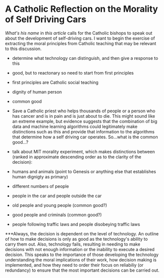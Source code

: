 # A Catholic Reflection on the Morality of Self Driving Cars

*What's his name* in *this article* calls for the Catholic bishops to speak out about the development of self-driving cars. I want to begin the exercise of extracting the moral principles from Catholic teaching that may be relevant to this discussion. 




* determine what technology can distinguish, and then give a response to this
 * good, but to reactonary so need to start from first principles

* first principles are Catholic social teaching
 * dignity of human person
 * common good
  * Save a Catholic priest who helps thousands of people or a person who has cancer and is in pain and is just about to die. This might sound like an extreme example, but evidence suggests that the combination of big data and machine learning algorithms could legitimately make distinctions such as this and provide that information to the algorithms that determine how a self driving car operates. So...what is the common good...?


* talk about MIT morality experiment, which makes distinctions between (ranked in approximate descending order as to the clarity of the decision):
 * humans and animals (point to Genesis or anything else that establishes human dignigty as primary)
 * different numbers of people
 * people in the car and people outside the car
 * old people and young people (common good?)
 * good people and criminals (common good?)
 * people following traffic laws and people disobeying traffic laws



 ***Always, the decision is dependent on the level of technology. An outline of how to make decisions is only as good as the technology's ability to carry them out. Also, technology fails, resulting in needing to make decisions with not enough information or the inability to execute a desired decision. This speaks to the importance of those developing the technology understanding the moral implications of their work, how decision making is implemented, and how they need to order their focus on reliabiliy (or redundancy) to ensure that the most important decisions can be carried out. 
